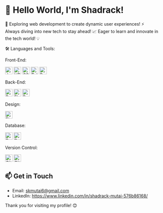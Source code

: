 # 👋 Hello World, I'm Shadrack!

🌟 Exploring web development to create dynamic user experiences!
⚡ Always diving into new tech to stay ahead!
📈 Eager to learn and innovate in the tech world! 💡

🛠️ Languages and Tools:

Front-End:

<img src="https://upload.wikimedia.org/wikipedia/commons/9/99/JavaScript-logo.png" alt="JavaScript" width="24" height="24"/> <img src="https://upload.wikimedia.org/wikipedia/commons/4/48/HTML5_logo_and_wordmark.svg" alt="HTML5" width="24" height="24"/> <img src="https://upload.wikimedia.org/wikipedia/commons/d/d5/CSS3_logo_and_wordmark.svg" alt="CSS3" width="24" height="24"/> <img src="https://tailwindcss.com/_next/image?url=%2Fimg%2Flogo.svg&w=96&q=75" alt="Tailwind CSS" width="24" height="24"/> <img src="https://upload.wikimedia.org/wikipedia/commons/a/a7/React-icon.svg" alt="React" width="24" height="24"/>

Back-End:

<img src="https://upload.wikimedia.org/wikipedia/commons/c/c3/Python-logo-notext.svg" alt="Python" width="24" height="24"/> <img src="https://flask.palletsprojects.com/en/2.2.x/_static/flask-icon.png" alt="Flask" width="24" height="24"/> <img src="https://reactnative.dev/img/header_logo.svg" alt="React Native" width="24" height="24"/>

Design:

<img src="https://www.figma.com/favicon.ico" alt="Figma" width="24" height="24"/>

Database:

<img src="https://www.postgresql.org/media/img/press/pglogosmall.png" alt="PostgreSQL" width="24" height="24"/> <img src="https://drawsql.app/favicon.ico" alt="DrawSQL" width="24" height="24"/>

Version Control:

<img src="https://git-scm.com/images/logos/2.0/logo@2x.png" alt="Git" width="24" height="24"/> <img src="https://github.githubassets.com/images/modules/logos_page/GitHub-Mark.png" alt="GitHub" width="24" height="24"/>

## 📫 Get in Touch

- Email: skmutai6@gmail.com
- LinkedIn: https://www.linkedin.com/in/shadrack-mutai-576b86168/

Thank you for visiting my profile! 😊
